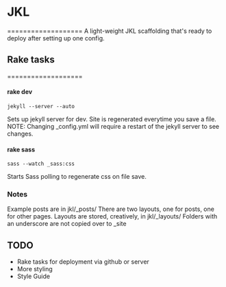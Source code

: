 # JKL
===================
A light-weight JKL scaffolding that's ready to deploy after setting up one config.

## Rake tasks
===================
#### rake dev
    jekyll --server --auto

Sets up jekyll server for dev. Site is regenerated everytime you save a file. NOTE: Changing _config.yml will require a restart of the jekyll server to
see changes.

#### rake sass
    sass --watch _sass:css 

Starts Sass polling to regenerate css on file save. 

### Notes
Example posts are in jkl/_posts/
There are two layouts, one for posts, one for other pages. Layouts are stored, creatively, in jkl/_layouts/
Folders with an underscore are not copied over to _site

## TODO
* Rake tasks for deployment via github or server
* More styling
* Style Guide
